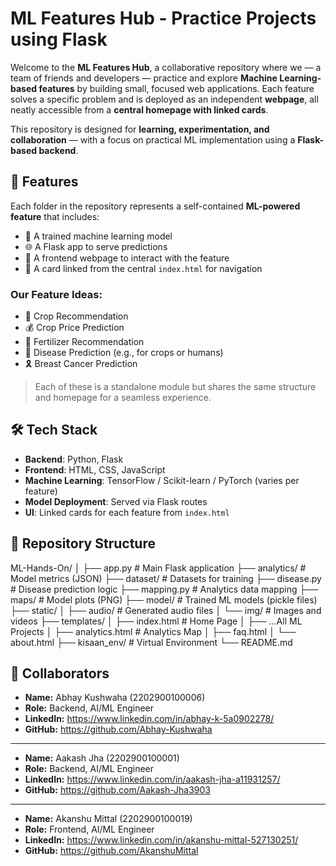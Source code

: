 # ML Features Hub - Practice Projects using Flask

Welcome to the **ML Features Hub**, a collaborative repository where we — a team of friends and developers — practice and explore **Machine Learning-based features** by building small, focused web applications. Each feature solves a specific problem and is deployed as an independent **webpage**, all neatly accessible from a **central homepage with linked cards**.

This repository is designed for **learning, experimentation, and collaboration** — with a focus on practical ML implementation using a **Flask-based backend**.

## 🚀 Features

Each folder in the repository represents a self-contained **ML-powered feature** that includes:
- 🧠 A trained machine learning model
- 🌐 A Flask app to serve predictions
- 🎨 A frontend webpage to interact with the feature
- 🧩 A card linked from the central `index.html` for navigation

### Our Feature Ideas:
- 🌾 Crop Recommendation
- 💰 Crop Price Prediction
- 🧪 Fertilizer Recommendation
- 🦠 Disease Prediction (e.g., for crops or humans)
- 🎗️ Breast Cancer Prediction
> Each of these is a standalone module but shares the same structure and homepage for a seamless experience.

## 🛠️ Tech Stack
- **Backend**: Python, Flask
- **Frontend**: HTML, CSS, JavaScript
- **Machine Learning**: TensorFlow / Scikit-learn / PyTorch (varies per feature)
- **Model Deployment**: Served via Flask routes
- **UI**: Linked cards for each feature from `index.html`

## 📂 Repository Structure
ML-Hands-On/
│
├── app.py                  # Main Flask application
├── analytics/              # Model metrics (JSON)
├── dataset/                # Datasets for training
├── disease.py              # Disease prediction logic
├── mapping.py              # Analytics data mapping
├── maps/                   # Model plots (PNG)
├── model/                  # Trained ML models (pickle files)
├── static/
│   ├── audio/              # Generated audio files
│   └── img/                # Images and videos
├── templates/
│   ├── index.html          # Home Page
│   ├── ...All ML Projects
│   ├── analytics.html      # Analytics Map
│   ├── faq.html
│   └── about.html
├── kisaan_env/             # Virtual Environment
└── README.md

## 🤝 Collaborators

- **Name:** Abhay Kushwaha (2202900100006)
- **Role:** Backend, AI/ML Engineer
- **LinkedIn:** https://www.linkedin.com/in/abhay-k-5a0902278/
- **GitHub:** https://github.com/Abhay-Kushwaha
---
- **Name:** Aakash Jha (2202900100001)
- **Role:** Backend, AI/ML Engineer
- **LinkedIn:** https://www.linkedin.com/in/aakash-jha-a11931257/
- **GitHub:** https://github.com/Aakash-Jha3903
---
- **Name:** Akanshu Mittal (2202900100019)
- **Role:** Frontend, AI/ML Engineer
- **LinkedIn:** https://www.linkedin.com/in/akanshu-mittal-527130251/
- **GitHub:** https://github.com/AkanshuMittal